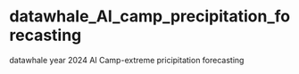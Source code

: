 # datawhale_AI_camp_precipitation_forecasting
datawhale year 2024 AI Camp-extreme pricipitation forecasting
